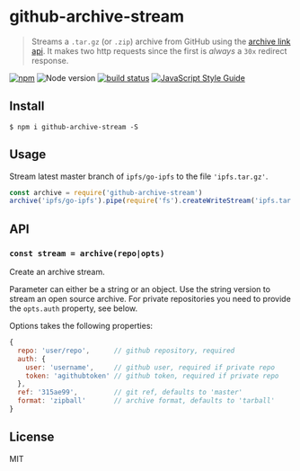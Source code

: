 # github-archive-stream

> Streams a `.tar.gz` (or `.zip`) archive from GitHub using the [archive link api](https://developer.github.com/v3/repos/contents/#get-archive-link). It makes two http requests since the first is _always_ a `30x` redirect response.

[![npm](https://img.shields.io/npm/v/github-archive-stream.svg)](https://www.npmjs.com/package/github-archive-stream)
![Node version](https://img.shields.io/node/v/github-archive-stream.svg)
[![build status](http://img.shields.io/travis/ralphtheninja/github-archive-stream.svg?style=flat)](http://travis-ci.org/ralphtheninja/github-archive-stream)
[![JavaScript Style Guide](https://img.shields.io/badge/code_style-standard-brightgreen.svg)](https://standardjs.com)

## Install

```
$ npm i github-archive-stream -S
```

## Usage

Stream latest master branch of `ipfs/go-ipfs` to the file `'ipfs.tar.gz'`.

```js
const archive = require('github-archive-stream')
archive('ipfs/go-ipfs').pipe(require('fs').createWriteStream('ipfs.tar.gz'))
```

## API

### `const stream = archive(repo|opts)`

Create an archive stream.

Parameter can either be a string or an object. Use the string version to stream an open source archive. For private repositories you need to provide the `opts.auth` property, see below.

Options takes the following properties:

```js
{
  repo: 'user/repo',      // github repository, required
  auth: {
    user: 'username',     // github user, required if private repo
    token: 'agithubtoken' // github token, required if private repo
  },
  ref: '315ae99',         // git ref, defaults to 'master'
  format: 'zipball'       // archive format, defaults to 'tarball'
}
```

## License

MIT
